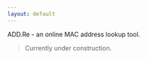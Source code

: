 ```yaml
---
layout: default
---
```


ADD.Re - an online MAC address lookup tool.

> Currently under construction.
